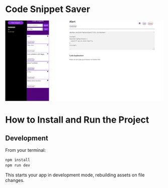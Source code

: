# Code Snippet Saver

![preview img](./app/imgs/codeSnippet.png)

# How to Install and Run the Project
## Development

From your terminal:

```sh
npm install
npm run dev
```

This starts your app in development mode, rebuilding assets on file changes.
